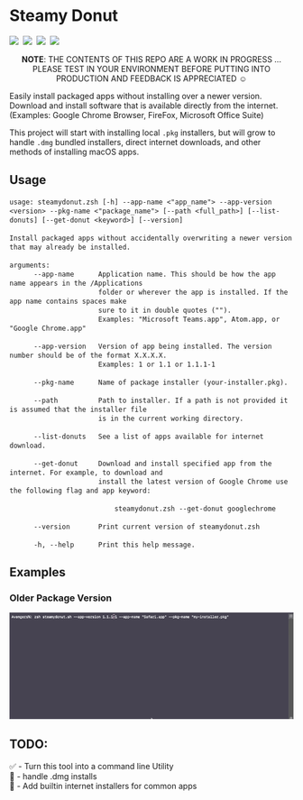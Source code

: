 # Steamy Donut

![](https://img.shields.io/badge/release-0.2.1-blue)&nbsp;
![](https://img.shields.io/badge/code-zshell-blue)&nbsp;
![](https://img.shields.io/badge/syntax-bashisms-blue)&nbsp;
![](https://img.shields.io/badge/macOS-10.14%2B-success)&nbsp;

<p align=center>
<b>NOTE</b>: THE CONTENTS OF THIS REPO ARE A WORK IN PROGRESS ... PLEASE TEST IN YOUR ENVIRONMENT BEFORE PUTTING INTO PRODUCTION AND FEEDBACK IS APPRECIATED ☺️
</p>

Easily install packaged apps without installing over a newer version. Download and install software that is available directly from the internet. (Examples: Google Chrome Browser, FireFox, Microsoft Office Suite)

This project will start with installing local `.pkg` installers, but will grow to handle `.dmg` bundled installers, direct internet downloads, and other methods of installing macOS apps.

## Usage

```
usage: steamydonut.zsh [-h] --app-name <"app_name"> --app-version <version> --pkg-name <"package_name"> [--path <full_path>] [--list-donuts] [--get-donut <keyword>] [--version]

Install packaged apps without accidentally overwriting a newer version that may already be installed.

arguments:
      --app-name      Application name. This should be how the app name appears in the /Applications 
                      folder or wherever the app is installed. If the app name contains spaces make 
                      sure to it in double quotes ("").
                      Examples: "Microsoft Teams.app", Atom.app, or "Google Chrome.app"

      --app-version   Version of app being installed. The version number should be of the format X.X.X.X.
                      Examples: 1 or 1.1 or 1.1.1-1

      --pkg-name      Name of package installer (your-installer.pkg).

      --path          Path to installer. If a path is not provided it is assumed that the installer file 
                      is in the current working directory.

      --list-donuts   See a list of apps available for internet download.

      --get-donut     Download and install specified app from the internet. For example, to download and 
                      install the latest version of Google Chrome use the following flag and app keyword: 

                          steamydonut.zsh --get-donut googlechrome

      --version       Print current version of steamydonut.zsh

      -h, --help      Print this help message.
```


## Examples

### Older Package Version

![](images/steamydonut_older_pkg_version_demo.gif)


##   TODO:

✅ - Turn this tool into a command line Utility  
🔲 - handle .dmg installs  
🔲 - Add builtin internet installers for common apps
